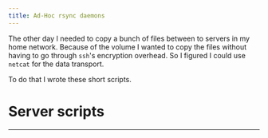 ```yaml
---
title: Ad-Hoc rsync daemons
---
```


The other day I needed to copy a bunch of files between to servers
in my home network.  Because of the volume I wanted to copy the files
without having to go through `ssh`'s encryption overhead.  So I
figured I could use `netcat` for the data transport.

To do that I wrote these short scripts.

# Server scripts

* * *
 

<!--
  <script src="https://gist-it.appspot.com/https://github.com/TortugaLabs/void-utils/raw/master/kernel/mkmenu.sh?footer=minimal"></script>
-->


